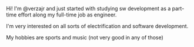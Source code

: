 Hi! I'm @verzajr and just started with studying sw development as a part-time effort along my full-time job as engineer.

I'm very interested on all sorts of electrification and software development. 

My hobbies are sports and music (not very good in any of those)

<!---
verzajr/verzajr is a ✨ special ✨ repository because its `README.md` (this file) appears on your GitHub profile.
You can click the Preview link to take a look at your changes.
--->
